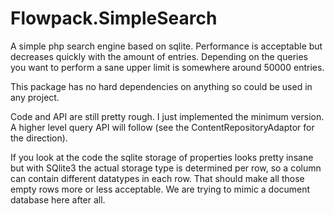 Flowpack.SimpleSearch
=====================

A simple php search engine based on sqlite. Performance is acceptable but decreases quickly with the amount of entries.
Depending on the queries you want to perform a sane upper limit is somewhere around 50000 entries.

This package has no hard dependencies on anything so could be used in any project.

Code and API are still pretty rough. I just implemented the minimum version. A higher level query API will follow (see the ContentRepositoryAdaptor for the direction).

If you look at the code the sqlite storage of properties looks pretty insane but with SQlite3 the actual storage type is determined per row, so a column can contain different datatypes in each row. That should make all those empty rows more or less acceptable. We are trying to mimic a document database here after all.

